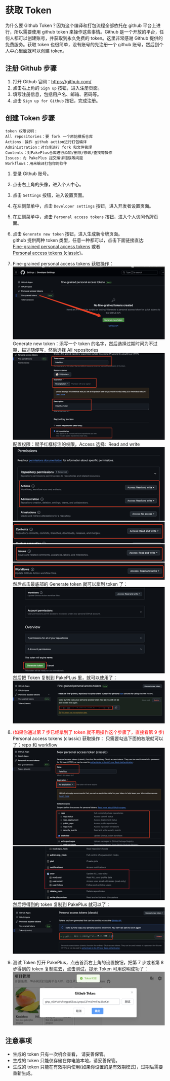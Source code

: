 # 获取 Token

为什么要 Github Token？因为这个编译和打包流程全部依托在 github 平台上进行，所以需要使用 github token 来操作这些事情。Github 是一个开放的平台，任何人都可以创建账号，并获取到永久免费的 token。这里非常感谢 Github 提供的免费服务。获取 token 也很简单，没有账号的先注册一个 github 账号，然后到个人中心里面就可以创建 token。

## 注册 Github 步骤

1. 打开 Github 官网：https://github.com/
2. 点击右上角的 `Sign up` 按钮，进入注册页面。
3. 填写注册信息，包括用户名、邮箱、密码等。
4. 点击 `Sign up for Github` 按钮，完成注册。

## 创建 Token 步骤

```
token 权限说明：
All repositories：要 fork 一个原始模板仓库
Actions：操作 github action进行打包编译
Administration：对仓库进行 fork 和文件管理
Contents：对PakePlus仓库进行添加/删除/修改/查找等操作
Issues：向 PakePlus 提交编译错误等问题
Workflows：用来编译打包你的软件
```

1. 登录 Github 账号。
2. 点击右上角的头像，进入个人中心。
3. 点击 `Settings` 按钮，进入设置页面。
4. 在左侧菜单中，点击 `Developer settings` 按钮，进入开发者设置页面。
5. 在左侧菜单中，点击 `Personal access tokens` 按钮，进入个人访问令牌页面。
6. 点击 `Generate new token` 按钮，进入生成新令牌页面。  
   github 提供两种 token 类型，任意一种都可以，点击下面链接直达:  
   [Fine-grained personal access tokens](https://github.com/settings/personal-access-tokens)
   或者  
   [Personal access tokens (classic)](https://github.com/settings/tokens)。
7. Fine-grained personal access tokens 获取操作：
   ![](../static/imgs/token1.png)  
    Generate new token：添写一个 token 的名字，然后选择过期时间为不过期，描述随便写，然后选择 All
   repositories
   ![](../static/imgs/token2.png)  
    配置权限：赋予红框标注的权限，Access 选择:&nbsp;&nbsp;Read
   and write&nbsp;
   ![](../static/imgs/token3.png)
   ![](../static/imgs/token4.png)
   ![](../static/imgs/token5.png)
   ![](../static/imgs/token7.png)  
    然后点击最底部的 Generate token 就可以拿到 token 了：
   ![](../static/imgs/token8.png)
   然后把 Token 复制到 PakePLus 里，就可以使用了：
   ![](../static/imgs/token9.png)
8. <font color="red">(如果你通过第 7 步已经拿到了 token 就不用操作这个步骤了，直接看第 9 步)</font>
   Personal access tokens (classic) 获取操作：
   只需要勾选下面的权限就可以了：repo 和 workflow
   ![](../static/imgs/token11.png)
   ![](../static/imgs/token12.webp)  
   然后将得到的 token 复制到 PakePlus 就可以了：
   ![](../static/imgs/token12.png)

9. 测试 Token
   打开 PakePlus，点击首页右上角的设置按钮，把第 7 步或者第 8 步得到的 token 复制进去，点击测试，提示 Token 可用说明成功了：
   ![](../static/imgs/token13.png)

## 注意事项

-   生成的 token 只有一次机会查看， 请妥善保管。
-   生成的 token 只能仅存储在你电脑本地，请妥善保管。
-   生成的 token 只能在有效期内使用(如果你设置的是有效期模式)，过期后需要重新生成。
